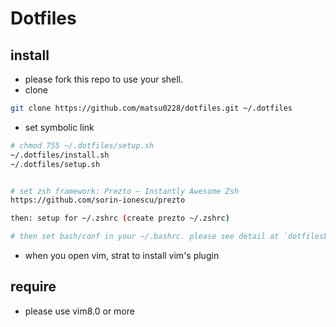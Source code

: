 # Dotfiles

## install
- please fork this repo to use your shell.
- clone 
```bash
git clone https://github.com/matsu0228/dotfiles.git ~/.dotfiles
```

- set symbolic link
```bash
# chmod 755 ~/.dotfiles/setup.sh
~/.dotfiles/install.sh
~/.dotfiles/setup.sh


# set zsh framework: Prezto — Instantly Awesome Zsh
https://github.com/sorin-ionescu/prezto

then: setup for ~/.zshrc (create prezto ~/.zshrc)

# then set bash/conf in your ~/.bashrc. please see detail at `dotfilesLink.sh `
```
- when you open vim, strat to install vim's plugin

## require

- please use vim8.0 or more
